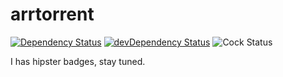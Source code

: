 # arrtorrent

[![Dependency Status](https://img.shields.io/david/xnomadbb/arrtorrent.svg?style=flat)](https://david-dm.org/xnomadbb/arrtorrent#info=dependencies)
[![devDependency Status](https://img.shields.io/david/dev/xnomadbb/arrtorrent.svg?style=flat)](https://david-dm.org/xnomadbb/arrtorrent#info=devDependencies&view=list)
![Cock Status](https://bolditalic.org/xn-badge.svg)

I has hipster badges, stay tuned.
